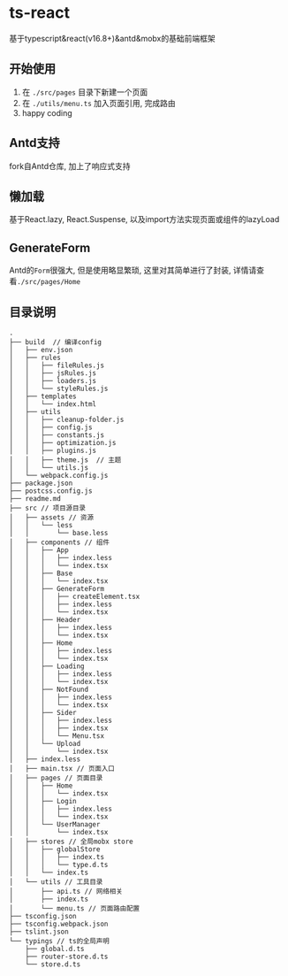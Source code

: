 # ts-react 

基于typescript&react(v16.8+)&antd&mobx的基础前端框架

## 开始使用

1. 在 `./src/pages` 目录下新建一个页面
2. 在 `./utils/menu.ts` 加入页面引用, 完成路由
3. happy coding

## Antd支持

fork自Antd仓库, 加上了响应式支持

## 懒加载

基于React.lazy, React.Suspense, 以及import方法实现页面或组件的lazyLoad

## GenerateForm

Antd的`Form`很强大, 但是使用略显繁琐, 这里对其简单进行了封装, 详情请查看`./src/pages/Home`

## 目录说明
```
.
├── build  // 编译config
│   ├── env.json
│   ├── rules
│   │   ├── fileRules.js
│   │   ├── jsRules.js
│   │   ├── loaders.js
│   │   └── styleRules.js
│   ├── templates
│   │   └── index.html
│   ├── utils
│   │   ├── cleanup-folder.js
│   │   ├── config.js
│   │   ├── constants.js
│   │   ├── optimization.js
│   │   ├── plugins.js
│   │   ├── theme.js  // 主题
│   │   └── utils.js
│   └── webpack.config.js
├── package.json
├── postcss.config.js
├── readme.md
├── src // 项目源目录
│   ├── assets // 资源
│   │   └── less
│   │       └── base.less
│   ├── components // 组件
│   │   ├── App
│   │   │   ├── index.less
│   │   │   └── index.tsx
│   │   ├── Base
│   │   │   └── index.tsx
│   │   ├── GenerateForm
│   │   │   ├── createElement.tsx
│   │   │   ├── index.less
│   │   │   └── index.tsx
│   │   ├── Header
│   │   │   ├── index.less
│   │   │   └── index.tsx
│   │   ├── Home
│   │   │   ├── index.less
│   │   │   └── index.tsx
│   │   ├── Loading
│   │   │   ├── index.less
│   │   │   └── index.tsx
│   │   ├── NotFound
│   │   │   ├── index.less
│   │   │   └── index.tsx
│   │   ├── Sider
│   │   │   ├── index.less
│   │   │   ├── index.tsx
│   │   │   └── Menu.tsx
│   │   └── Upload
│   │       └── index.tsx
│   ├── index.less
│   ├── main.tsx // 页面入口
│   ├── pages // 页面目录
│   │   ├── Home
│   │   │   └── index.tsx
│   │   ├── Login
│   │   │   ├── index.less
│   │   │   └── index.tsx
│   │   └── UserManager
│   │       └── index.tsx
│   ├── stores // 全局mobx store
│   │   ├── globalStore
│   │   │   ├── index.ts
│   │   │   └── type.d.ts
│   │   └── index.ts
│   └── utils // 工具目录
│       ├── api.ts // 网络相关
│       ├── index.ts
│       └── menu.ts // 页面路由配置
├── tsconfig.json
├── tsconfig.webpack.json
├── tslint.json
└── typings // ts的全局声明
    ├── global.d.ts
    ├── router-store.d.ts
    └── store.d.ts

```
